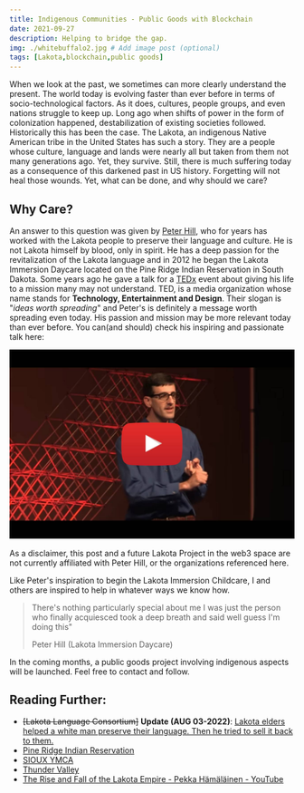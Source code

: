 ```yaml
---
title: Indigenous Communities - Public Goods with Blockchain
date: 2021-09-27
description: Helping to bridge the gap.
img: ./whitebuffalo2.jpg # Add image post (optional)
tags: [Lakota,blockchain,public goods]
---
```


When we look at the past, we sometimes can more clearly understand the present. The world today is evolving faster than ever before in terms of socio-technological factors. As it does, cultures,  people groups, and even nations struggle to keep up. Long ago when shifts of power in the form of colonization happened, destabilization of existing societies followed. Historically this has been the case. The Lakota, an indigenous Native American tribe in the United States has such a story. They are a people whose culture, language and lands were nearly all but taken from them not many generations ago. Yet, they survive. Still, there is much suffering today as a consequence of this darkened past in US history. Forgetting will not heal those wounds. Yet, what can be done, and why should we care? 

## Why Care?

An answer to this question was given by [Peter Hill](https://www.linkedin.com/in/peter-hill-b229b180), who for years has worked with the Lakota people to preserve their language and culture. He is not Lakota himself by blood, only in spirit. He has a deep passion for the revitalization of the Lakota language and in 2012 he began the Lakota Immersion Daycare located on the Pine Ridge Indian Reservation in South Dakota. Some years ago he gave a talk for a [TEDx](https://www.youtube.com/channel/UCsT0YIqwnpJCM-mx7-gSA4Q) event about giving his life to a mission many may not understand. TED, is a media organization whose name stands for **Technology, Entertainment and Design**. Their slogan is "*ideas worth spreading*" and Peter's is definitely a message worth spreading even today. His passion and mission may be more relevant today than ever before. You can(and should) check his inspiring and passionate talk here:

[![Saving the Lakota Language through Immersion Education](./image1.jpg)](https://www.youtube.com/watch?v=HD5GPBRsJcQ "Saving the Lakota Language through Immersion Education")

As a disclaimer, this post and a future Lakota Project in the web3 space are not currently affiliated with Peter Hill, or the organizations referenced here. 

Like Peter's inspiration to begin the Lakota Immersion Childcare, I and others are inspired to help in whatever ways we know how. 

> There's nothing particularly special about me I was just the person who finally acquiesced took a deep breath and said well guess I'm doing this"
> 
> Peter Hill (Lakota Immersion Daycare)

In the coming months, a public goods project involving indigenous aspects will be launched. Feel free to contact and follow.

## Reading Further:

* ~~[Lakota Language Consortium]~~ **Update (AUG 03-2022)**: [Lakota elders helped a white man preserve their language. Then he tried to sell it back to them.](https://www.nbcnews.com/news/us-news/native-american-language-preservation-rcna31396)
* [Pine Ridge Indian Reservation](http://en.wikipedia.org/wiki/Pine_Ridge_Indian_Reservation)
* [SIOUX YMCA](https://www.siouxymca.org/)
* [Thunder Valley](https://www.thundervalley.org/)
* [The Rise and Fall of the Lakota Empire - Pekka Hämäläinen - YouTube](https://www.youtube.com/watch?v=C-fQo8zmiPQ)
